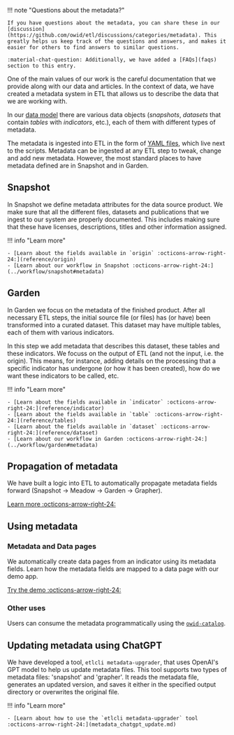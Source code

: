 <!-- !!! warning "This is still being written."

    Our metadata formats are still in flux, and are likely to change over the coming weeks. -->
!!! note "Questions about the metadata?"

    If you have questions about the metadata, you can share these in our [discussion](https://github.com/owid/etl/discussions/categories/metadata). This greatly helps us keep track of the questions and answers, and makes it easier for others to find answers to similar questions.

    :material-chat-question: Additionally, we have added a [FAQs](faqs) section to this entry.

One of the main values of our work is the careful documentation that we provide along with our data and articles. In the context of
 data, we have created a metadata system in ETL that allows us to describe the data that we are working with.


In our [data model](../design/common-format.md) there are various data objects (_snapshots_, _datasets_ that contain _tables_ with _indicators_, etc.), each of them with different types of metadata.



The metadata is ingested into ETL in the form of [YAML files](./structuring-yaml.md), which live next to the scripts. Metadata can be ingested at any ETL step to tweak, change and add new metadata. However, the most standard places to have metadata defined are in Snapshot and in Garden.


## Snapshot
In Snapshot we define metadata attributes for the data source product. We make sure that all the different files, datasets and publications that we ingest to our system are properly documented. This includes making sure that these have licenses, descriptions, titles and other information assigned.


!!! info "Learn more"

    - [Learn about the fields available in `origin` :octicons-arrow-right-24:](reference/origin)
    - [Learn about our workflow in Snapshot :octicons-arrow-right-24:](../workflow/snapshot#metadata)

## Garden
In Garden we focus on the metadata of the finished product. After all necessary ETL steps, the initial source file (or files) has (or have) been transformed into a curated dataset. This dataset may have multiple tables, each of them with various indicators.

In this step we add metadata that describes this dataset, these tables and these indicators. We focuss on the output of ETL (and not the input, i.e. the origin). This means, for instance, adding details on the processing that a specific indicator has undergone (or how it has been created), how do we want these indicators to be called, etc.

!!! info "Learn more"

    - [Learn about the fields available in `indicator` :octicons-arrow-right-24:](reference/indicator)
    - [Learn about the fields available in `table` :octicons-arrow-right-24:](reference/tables)
    - [Learn about the fields available in `dataset` :octicons-arrow-right-24:](reference/dataset)
    - [Learn about our workflow in Garden :octicons-arrow-right-24:](../workflow/garden#metadata)


## Propagation of metadata
We have built a logic into ETL to automatically propagate metadata fields forward (Snapshot → Meadow → Garden → Grapher).

[Learn more :octicons-arrow-right-24:](propagation.md)


## Using metadata
### Metadata and Data pages
We automatically create data pages from an indicator using its metadata fields. Learn how the metadata fields are mapped to a data page with our demo app.

[Try the demo :octicons-arrow-right-24:](../../tutorials/metadata-play.md)

### Other uses
Users can consume the metadata programmatically using the [`owid-catalog`](https://github.com/owid/etl/tree/master/lib/catalog).

## Updating metadata using ChatGPT

We have developed a tool, `etlcli metadata-upgrader`, that uses OpenAI's GPT model to help us update metadata files. This tool supports two types of metadata files: 'snapshot' and 'grapher'. It reads the metadata file, generates an updated version, and saves it either in the specified output directory or overwrites the original file.

!!! info "Learn more"

    - [Learn about how to use the `etlcli metadata-upgrader` tool :octicons-arrow-right-24:](metadata_chatgpt_update.md)

